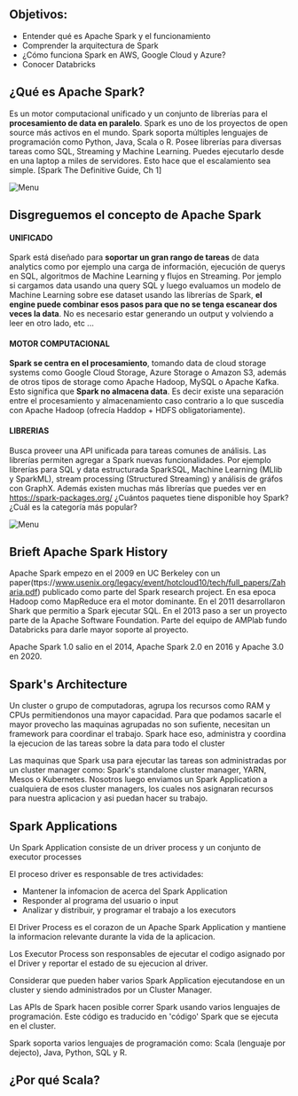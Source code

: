 ## Objetivos:
- Entender qué es Apache Spark y el funcionamiento
- Comprender la arquitectura de Spark
- ¿Cómo funciona Spark en AWS, Google Cloud y Azure?
- Conocer Databricks

## ¿Qué es Apache Spark?
Es un motor computacional unificado y un conjunto de librerías para el **procesamiento de data en paralelo**. Spark es uno de los proyectos de open source más activos en el mundo. Spark soporta múltiples lenguajes de programación como Python, Java, Scala o R. Posee librerías para diversas tareas como SQL, Streaming y Machine Learning. Puedes ejecutarlo desde en una laptop a miles de servidores. Esto hace que el escalamiento sea simple. [Spark The Definitive Guide, Ch 1]

![Menu](https://image.slidesharecdn.com/24hopazuredatabricksiseasierthanyouthinkv2-190911002741/95/azure-databricks-is-easier-than-you-think-6-638.jpg)

## Disgreguemos el concepto de Apache Spark
#### **UNIFICADO**
Spark está diseñado para **soportar un gran rango de tareas** de data analytics como por ejemplo una carga de información, ejecución de querys en SQL, algoritmos de Machine Learning y flujos en Streaming. Por jemplo si cargamos data usando una query SQL y luego evaluamos un modelo de Machine Learning sobre ese dataset usando las librerías de Spark, **el engine puede combinar esos pasos para que no se tenga escanear dos veces la data**. 
No es necesario estar generando un output y volviendo a leer en otro lado, etc ...

#### **MOTOR COMPUTACIONAL**
**Spark se centra en el procesamiento**, tomando data de cloud storage systems como Google Cloud Storage, Azure Storage o Amazon S3, además de otros tipos de storage como Apache Hadoop, MySQL o Apache Kafka. Esto significa que **Spark no almacena data**. Es decir existe una separación entre el procesamiento y almacenamiento caso contrario a lo que suscedía con Apache Hadoop (ofrecía Haddop + HDFS obligatoriamente).

#### **LIBRERIAS**
Busca proveer una API unificada para tareas comunes de análisis. Las librerías permiten agregar a Spark nuevas funcionalidades. Por ejemplo librerías para SQL y data estructurada SparkSQL, Machine Learning (MLlib y SparkML), stream processing (Structured Streaming) y análisis de gráfos con GraphX. Además existen muchas más librerías que puedes ver en https://spark-packages.org/ ¿Cuántos paquetes tiene disponible hoy Spark? ¿Cuál es la categoría más popular?

![Menu](./Spark-Tools/assets/Screenshot_3.png)


## Brieft Apache Spark History
Apache Spark empezo en el 2009 en UC Berkeley con un paper(ttps://www.usenix.org/legacy/event/hotcloud10/tech/full_papers/Zaharia.pdf) publicado como parte del Spark research project. En esa epoca Hadoop como MapReduce era el motor dominante. En el 2011 desarrollaron Shark que permitio a Spark ejecutar SQL. En el 2013 paso a ser un proyecto parte de la Apache Software Foundation. Parte del equipo de AMPlab fundo Databricks para darle mayor soporte al proyecto.

Apache Spark 1.0 salio en el 2014, Apache Spark 2.0 en 2016 y Apache 3.0 en 2020.

## Spark's Architecture
Un cluster o grupo de computadoras, agrupa los recursos como RAM y CPUs permitiendonos una mayor capacidad. Para que podamos sacarle el mayor provecho las maquinas agrupadas no son sufiente, necesitan un framework para coordinar el trabajo. Spark hace eso, administra y coordina la ejecucion de las tareas sobre la data para todo el cluster

Las maquinas que Spark usa para ejecutar las tareas son administradas por un cluster manager como: Spark's standalone cluster manager, YARN, Mesos o Kubernetes. Nosotros luego enviamos un Spark Application a cualquiera de esos cluster managers, los cuales nos asignaran recursos para nuestra aplicacion y asi puedan hacer su trabajo.

## Spark Applications
Un Spark Application consiste de un driver process y un conjunto de executor processes

El proceso driver es responsable de tres actividades:
- Mantener la infomacion de acerca del Spark Application
- Responder al programa del usuario o input
- Analizar y distribuir, y programar el trabajo a los executors

El Driver Process es el corazon de un Apache Spark Application y mantiene la informacion relevante durante la vida de la aplicacion.

Los Executor Process son responsables de ejecutar el codigo asignado por el Driver y reportar el estado de su ejecucion al driver.

Considerar que pueden haber varios Spark Application ejecutandose en un cluster y siendo administrados por un Cluster Manager.

Las APIs de Spark hacen posible correr Spark usando varios lenguajes de programación. Este código es traducido en 'código' Spark que se ejecuta en el cluster.

Spark soporta varios lenguajes de programación como: Scala (lenguaje por dejecto), Java, Python, SQL y R.

## ¿Por qué Scala?
